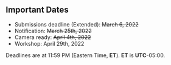 

## Important Dates

- Submissions deadline (Extended):        <s> March 6, 2022 </s>
- Notification:                 <s>March 25th, 2022</s> 
- Camera ready:     		<s>April 4th, 2022</s>
- Workshop:                     April 29th, 2022

Deadlines are at 11:59 PM (Eastern Time, **ET**). **ET** is **UTC**-05:00.
